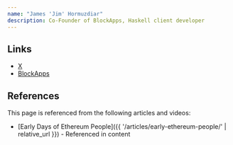 ```yaml
---
name: "James 'Jim' Hormuzdiar"
description: Co-Founder of BlockApps, Haskell client developer
---
```


## Links

- [X](https://x.com/JamshidHormuz)
- [BlockApps](https://blockapps.net)

## References

This page is referenced from the following articles and videos:

- [Early Days of Ethereum People]({{ '/articles/early-ethereum-people/' | relative_url }}) - Referenced in content